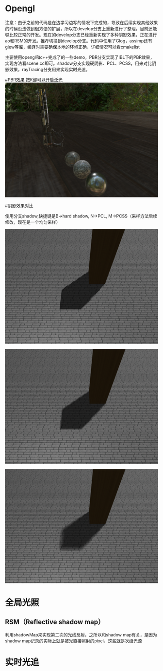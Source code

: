 # Opengl
注意：由于之前的代码是在边学习边写的情况下完成的，导致在后续实现其他效果的时候没法做到很方便的扩展，所以在develop分支上重新进行了整理，目前还能够比较正常的开发。现在的develop分支已经重新实现了多种阴影效果，正在进行ao和RSM的开发。推荐切换到develop分支。代码中使用了Glog，assimp还有glew等库，编译时需要确保本地的环境正确，详细情况可以看cmakelist

主要使用opengl和c++完成了的一些demo，PBR分支实现了IBL下的PBR效果，实现方法看scene.cc即可。shadow分支实现硬阴影、PCL、PCSS，用来对比阴影效果，rayTracing分支用来实现实时光追。

#PBR效果
按K键可以开启泛光
![image](https://github.com/wowanttoplay/Opengl/blob/master/README.assets/%E6%88%AA%E5%B1%8F2021-10-10%20%E4%B8%8A%E5%8D%8812.59.56.png)

#阴影效果对比

使用分支shadow,快捷键是B->hard shadow, N->PCL, M->PCSS（采样方法后续修改，现在是一个均匀采样）

![image](https://github.com/wowanttoplay/Opengl/blob/master/README.assets/%E6%88%AA%E5%B1%8F2021-10-10%20%E4%B8%8A%E5%8D%8812.32.20.png)

![image](https://github.com/wowanttoplay/Opengl/blob/master/README.assets/%E6%88%AA%E5%B1%8F2021-10-10%20%E4%B8%8A%E5%8D%8812.32.29.png)

![image](https://github.com/wowanttoplay/Opengl/blob/master/README.assets/%E6%88%AA%E5%B1%8F2021-10-10%20%E4%B8%8A%E5%8D%8812.32.38.png)

# 全局光照
## RSM（Reflective shadow map）
利用shadowMap来实现第二次的光线反射，之所以和shadow map有关，是因为shadow map记录的实际上就是被光直接照射的pixel，这些就是次级光源

# 实时光追

